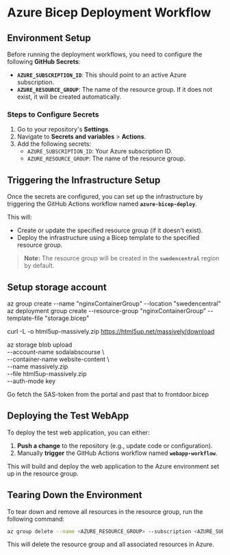 
# Azure Bicep Deployment Workflow

## Environment Setup

Before running the deployment workflows, you need to configure the following **GitHub Secrets**:

- **`AZURE_SUBSCRIPTION_ID`**: This should point to an active Azure subscription.
- **`AZURE_RESOURCE_GROUP`**: The name of the resource group. If it does not exist, it will be created automatically.

### Steps to Configure Secrets

1. Go to your repository's **Settings**.
2. Navigate to **Secrets and variables** > **Actions**.
3. Add the following secrets:
   - `AZURE_SUBSCRIPTION_ID`: Your Azure subscription ID.
   - `AZURE_RESOURCE_GROUP`: The name of the resource group.

## Triggering the Infrastructure Setup

Once the secrets are configured, you can set up the infrastructure by triggering the GitHub Actions workflow named **`azure-bicep-deploy`**.

This will:
- Create or update the specified resource group (if it doesn't exist).
- Deploy the infrastructure using a Bicep template to the specified resource group.
  
> **Note:** The resource group will be created in the **`swedencentral`** region by default.

## Setup storage account

az group create --name "nginxContainerGroup" --location "swedencentral" 
az deployment group create --resource-group "nginxContainerGroup" --template-file "storage.bicep"

curl -L -o html5up-massively.zip https://html5up.net/massively/download

az storage blob upload \
  --account-name sodalabscourse \             
  --container-name website-content \      
  --name massively.zip \
  --file html5up-massively.zip \
  --auth-mode key
  
Go fetch the SAS-token from the portal and past that to frontdoor.bicep

## Deploying the Test WebApp

To deploy the test web application, you can either:

1. **Push a change** to the repository (e.g., update code or configuration).
2. Manually **trigger** the GitHub Actions workflow named **`webapp-workflow`**.

This will build and deploy the web application to the Azure environment set up in the resource group.

## Tearing Down the Environment

To tear down and remove all resources in the resource group, run the following command:

```bash
az group delete --name <AZURE_RESOURCE_GROUP> --subscription <AZURE_SUBSCRIPTION_ID> --yes --no-wait
```

This will delete the resource group and all associated resources in Azure.
